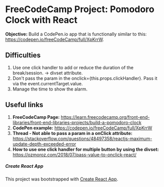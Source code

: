 # FreeCodeCamp Project: Pomodoro Clock with React
**Objective:** Build a CodePen.io app that is functionally similar to this: https://codepen.io/freeCodeCamp/full/XpKrrW.

## Difficulties
1. Use one click handler to add or reduce the duration of the break/session. -> divset attribute.
2. Don't pass the param in the onclick={this.props.clickHandler}. Pass it via the event.currentTarget.value.
3. Manage the time to show the alarm.
 
## Useful links
1. **FreeCodeCamp Page:** https://learn.freecodecamp.org/front-end-libraries/front-end-libraries-projects/build-a-pomodoro-clock
2. **CodePen example:** https://codepen.io/freeCodeCamp/full/XpKrrW
3. **Thread - Not able to pass a param in a onClick attribute:** https://stackoverflow.com/questions/48497358/reactjs-maximum-update-depth-exceeded-error
4. **How to use one click handler for multiple button by using the divset:** https://ozmoroz.com/2018/07/pass-value-to-onclick-react/

##### Create React App
This project was bootstrapped with [Create React App](https://github.com/facebook/create-react-app).
